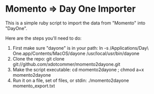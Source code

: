 Momento => Day One Importer
===========================

This is a simple ruby script to import the data from "Momento" into "DayOne".

Here are the steps you'll need to do:

1. First make sure "dayone" is in your path: ln -s /Applications/Day\ One.app/Contents/MacOS/dayone /usr/local/usr/bin/dayone
2. Clone the repo: git clone git://github.com/xdotcommer/momento2dayone.git
3. Make the script executable: cd momento2dayone ; chmod a+x momento2dayone
4. Run it on a file, set of files, or stdin: ./momento2dayone momento_export.txt